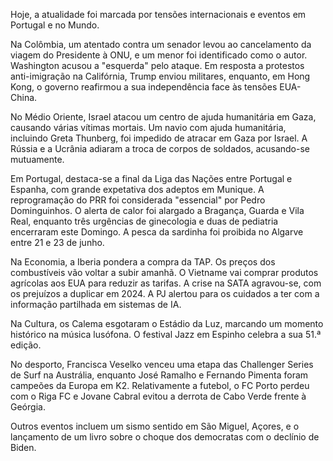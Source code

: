 Hoje, a atualidade foi marcada por tensões internacionais e eventos em Portugal e no Mundo.

Na Colômbia, um atentado contra um senador levou ao cancelamento da viagem do Presidente à ONU, e um menor foi identificado como o autor. Washington acusou a "esquerda" pelo ataque. Em resposta a protestos anti-imigração na Califórnia, Trump enviou militares, enquanto, em Hong Kong, o governo reafirmou a sua independência face às tensões EUA-China.

No Médio Oriente, Israel atacou um centro de ajuda humanitária em Gaza, causando várias vítimas mortais. Um navio com ajuda humanitária, incluindo Greta Thunberg, foi impedido de atracar em Gaza por Israel. A Rússia e a Ucrânia adiaram a troca de corpos de soldados, acusando-se mutuamente.

Em Portugal, destaca-se a final da Liga das Nações entre Portugal e Espanha, com grande expetativa dos adeptos em Munique. A reprogramação do PRR foi considerada "essencial" por Pedro Dominguinhos. O alerta de calor foi alargado a Bragança, Guarda e Vila Real, enquanto três urgências de ginecologia e duas de pediatria encerraram este Domingo. A pesca da sardinha foi proibida no Algarve entre 21 e 23 de junho.

Na Economia, a Iberia pondera a compra da TAP. Os preços dos combustíveis vão voltar a subir amanhã. O Vietname vai comprar produtos agrícolas aos EUA para reduzir as tarifas. A crise na SATA agravou-se, com os prejuízos a duplicar em 2024. A PJ alertou para os cuidados a ter com a informação partilhada em sistemas de IA.

Na Cultura, os Calema esgotaram o Estádio da Luz, marcando um momento histórico na música lusófona. O festival Jazz em Espinho celebra a sua 51.ª edição.

No desporto, Francisca Veselko venceu uma etapa das Challenger Series de Surf na Austrália, enquanto José Ramalho e Fernando Pimenta foram campeões da Europa em K2. Relativamente a futebol, o FC Porto perdeu com o Riga FC e Jovane Cabral evitou a derrota de Cabo Verde frente à Geórgia.

Outros eventos incluem um sismo sentido em São Miguel, Açores, e o lançamento de um livro sobre o choque dos democratas com o declínio de Biden.
